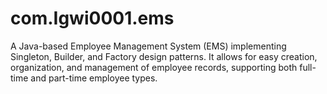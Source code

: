 # com.Igwi0001.ems
A Java-based Employee Management System (EMS) implementing Singleton, Builder, and Factory design patterns. It allows for easy creation, organization, and management of employee records, supporting both full-time and part-time employee types.
